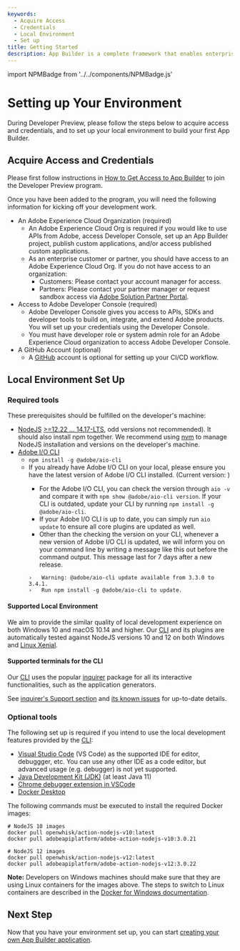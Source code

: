 ```yaml
---
keywords:
  - Acquire Access
  - Credentials
  - Local Environment
  - Set up
title: Getting Started
description: App Builder is a complete framework that enables enterprise developers to build and deploy custom web applications that extend Adobe Experience Cloud solutions and run on Adobe infrastructure.
---
```


import NPMBadge from '../../components/NPMBadge.js'

# Setting up Your Environment

During Developer Preview, please follow the steps below to acquire access and credentials, and to set up your local environment to build your first App Builder.

## Acquire Access and Credentials

Please first follow instructions in [How to Get Access to App Builder](../overview/getting_access.md) to join the Developer Preview program. 

Once you have been added to the program, you will need the following information for kicking off your development work. 

- An Adobe Experience Cloud Organization (required)
    - An Adobe Experience Cloud Org is required if you would like to use APIs from Adobe, access Developer Console, set up an App Builder project, publish custom applications, and/or access published custom applications.
    - As an enterprise customer or partner, you should have access to an Adobe Experience Cloud Org. If you do not have access to an organization:
        - Customers: Please contact your account manager for access.
        - Partners: Please contact your partner manager or request sandbox access via [Adobe Solution Partner Portal](https://solutionpartners.adobe.com/home.html).
- Access to Adobe Developer Console (required)
    -  Adobe Developer Console gives you access to APIs, SDKs and developer tools to build on, integrate, and extend Adobe products. You will set up your credentials using the Developer Console. 
    - You must have developer role or system admin role for an Adobe Experience Cloud organization to access Adobe Developer Console.
- A GitHub Account (optional)
    - A [GitHub](https://github.com/) account is optional for setting up your CI/CD workflow. 

## Local Environment Set Up

### Required tools

These prerequisites should be fulfilled on the developer's machine:

- [NodeJS](https://nodejs.org/en/download/) [>=12.22 ... 14.17-LTS](https://nodejs.org/en/blog/release/v14.17.0/), odd versions not recommended). It should also install npm together. We recommend using [nvm](https://github.com/nvm-sh/nvm/blob/master/README.md) to manage NodeJS installation and versions on the developer's machine. 
- [Adobe I/O CLI](https://github.com/adobe/aio-cli)
    - `npm install -g @adobe/aio-cli`
    - If you already have Adobe I/O CLI on your local, please ensure you have the latest version of Adobe I/O CLI installed. (Current version: <NPMBadge/>)
        - For the Adobe I/O CLI, you can check the version through `aio -v` and compare it with `npm show @adobe/aio-cli version`. If your CLI is outdated, update your CLI by running `npm install -g @adobe/aio-cli`. 
        - If your Adobe I/O CLI is up to date, you can simply run `aio update` to ensure all core plugins are updated as well.
        - Other than the checking the version on your CLI, whenever a new version of Adobe I/O CLI is updated, we will inform you on your command line by writing a message like this out before the command output. This message last for 7 days after a new release.
        ```
        ›   Warning: @adobe/aio-cli update available from 3.3.0 to 3.4.1.
        ›   Run npm install -g @adobe/aio-cli to update.
        ```
    
#### Supported Local Environment
We aim to provide the similar quality of local development experience on both Windows 10 and macOS 10.14 and higher.
Our [CLI](https://github.com/adobe/aio-cli) and its plugins are automatically tested against NodeJS versions 10 and 12 on both Windows and [Linux Xenial](http://releases.ubuntu.com/16.04/).

#### Supported terminals for the CLI
Our [CLI](https://github.com/adobe/aio-cli) uses the popular [inquirer](https://www.npmjs.com/package/inquirer) package for all its interactive functionalities, such as the application generators.

See [inquirer's Support section](https://www.npmjs.com/package/inquirer#support-os-terminals) and [its known issues](https://www.npmjs.com/package/inquirer#know-issues) for up-to-date details.

### Optional tools

The following set up is required if you intend to use the local development features provided by the [CLI](https://github.com/adobe/aio-cli): 

- [Visual Studio Code](https://code.visualstudio.com/download) (VS Code) as the supported IDE for editor, debuggger, etc. You can use any other IDE as a code editor, but advanced usage (e.g. debugger) is not yet supported.
- [Java Development Kit (JDK)](https://www.oracle.com/technetwork/java/javase/overview/index.html) (at least Java 11)
- [Chrome debugger extension in VSCode](https://github.com/Microsoft/vscode-chrome-debug)
- [Docker Desktop](https://www.docker.com/get-started)

The following commands must be executed to install the required Docker images:

```
# NodeJS 10 images
docker pull openwhisk/action-nodejs-v10:latest
docker pull adobeapiplatform/adobe-action-nodejs-v10:3.0.21

# NodeJS 12 images
docker pull openwhisk/action-nodejs-v12:latest
docker pull adobeapiplatform/adobe-action-nodejs-v12:3.0.22
```

**Note:** Developers on Windows machines should make sure that they are using Linux containers for the images above.
The steps to switch to Linux containers are described in the [Docker for Windows documentation](https://docs.docker.com/docker-for-windows/).


## Next Step

Now that you have your environment set up, you can start [creating your own App Builder application](first_app.md).
